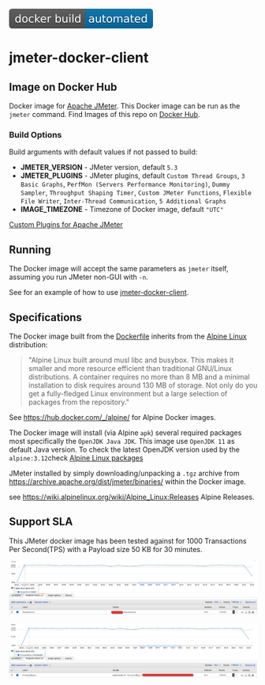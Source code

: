 [![Docker Build](images/jmeter.svg)](https://hub.docker.com/r/dilshan7fdo/jmeter-docker)

# jmeter-docker-client
## Image on Docker Hub

Docker image for [Apache JMeter](http://jmeter.apache.org).
This Docker image can be run as the ``jmeter`` command. 
Find Images of this repo on [Docker Hub](https://hub.docker.com/r/dilshan7fdo/jmeter-docker).

### Build Options

Build arguments with default values if not passed to build:

- **JMETER_VERSION** - JMeter version, default ``5.3``
- **JMETER_PLUGINS** - JMeter plugins, default ``Custom Thread Groups``, ``3 Basic Graphs``, 
``PerfMon (Servers Performance Monitoring)``, ``Dummy Sampler``, ``Throughput Shaping Timer``, ``Custom JMeter Functions``, ``Flexible File Writer``, ``Inter-Thread Communication``, ``5 Additional Graphs`` 
- **IMAGE_TIMEZONE** - Timezone of Docker image, default ``"UTC"``

[Custom Plugins for Apache JMeter](https://jmeter-plugins.org/)

## Running

The Docker image will accept the same parameters as ``jmeter`` itself, assuming
you run JMeter non-GUI with ``-n``.

See for an example of how to use [jmeter-docker-client](https://github.com/dilshan5/jmeter-docker-client-example).

## Specifications

The Docker image built from the 
[Dockerfile](Dockerfile) inherits from the [Alpine Linux](https://www.alpinelinux.org) distribution:

> "Alpine Linux built around musl libc and busybox. This makes it smaller 
> and more resource efficient than traditional GNU/Linux distributions. 
> A container requires no more than 8 MB and a minimal installation to disk 
> requires around 130 MB of storage. 
> Not only do you get a fully-fledged Linux environment but a large selection of packages from the repository."

See https://hub.docker.com/_/alpine/ for Alpine Docker images.

The Docker image will install (via Alpine ``apk``) several required packages most specifically
the ``OpenJDK Java JDK``.  This image use ``OpenJDK 11`` as default Java version. To check the latest OpenJDK version 
used by the ``alpine:3.12``check [Alpine Linux packages](https://pkgs.alpinelinux.org/packages)

JMeter installed by simply downloading/unpacking a ``.tgz`` archive
from https://archive.apache.org/dist/jmeter/binaries/ within the Docker image.

see https://wiki.alpinelinux.org/wiki/Alpine_Linux:Releases Alpine Releases.

## Support SLA

This JMeter docker image has been tested against for 1000 Transactions Per Second(TPS) with a Payload size 50 KB for 30 minutes.

![Screenshot](images/tps_1000.png)

![Screenshot](images/proceess_bytes.png)